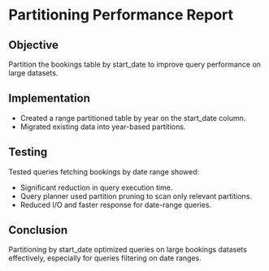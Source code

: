 # Partitioning Performance Report

## Objective
Partition the bookings table by start_date to improve query performance on large datasets.

## Implementation
- Created a range partitioned table by year on the start_date column.
- Migrated existing data into year-based partitions.

## Testing
Tested queries fetching bookings by date range showed:
- Significant reduction in query execution time.
- Query planner used partition pruning to scan only relevant partitions.
- Reduced I/O and faster response for date-range queries.

## Conclusion
Partitioning by start_date optimized queries on large bookings datasets effectively, especially for queries filtering on date ranges.

